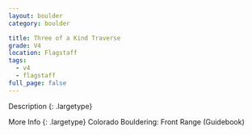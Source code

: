 ```yaml
---
layout: boulder
category: boulder

title: Three of a Kind Traverse
grade: V4
location: Flagstaff
tags:
  - v4
  - flagstaff
full_page: false
---
```


Description
{: .largetype}


More Info
{: .largetype}
Colorado Bouldering: Front Range (Guidebook)

